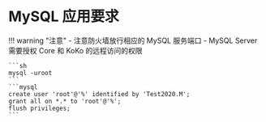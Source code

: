 # MySQL 应用要求

!!! warning "注意"
    - 注意防火墙放行相应的 MySQL 服务端口
    - MySQL Server 需要授权 Core 和 KoKo 的远程访问的权限

    ```sh
    mysql -uroot
    ```
    ```mysql
    create user 'root'@'%' identified by 'Test2020.M';
    grant all on *.* to 'root'@'%';
    flush privileges;
    ```
